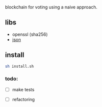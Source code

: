 blockchain for voting using a naive approach. 

## libs 
- openssl (sha256)
- [json](https://github.com/nlohmann/json)


## install
```sh
sh install.sh
```

### todo:
- [ ] make tests
- [ ] refactoring 

